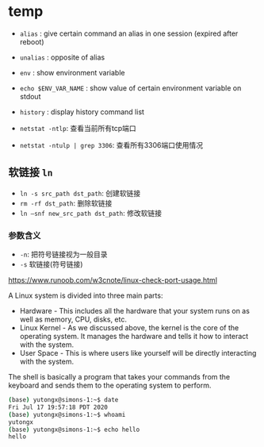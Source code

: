 # temp

* `alias` : give certain command an alias in one session (expired after reboot)
* `unalias` : opposite of alias
* `env` : show environment variable
* `echo $ENV_VAR_NAME` : show value of certain environment variable on stdout
* `history` : display history command list

* `netstat -ntlp`: 查看当前所有tcp端口 
* `netstat -ntulp | grep 3306`:  查看所有3306端口使用情况

## 软链接 `ln`
* `ln -s src_path dst_path`: 创建软链接
* `rm -rf dst_path`: 删除软链接
* `ln –snf new_src_path dst_path`: 修改软链接

### 参数含义
* `-n`: 把符号链接视为一般目录
* `-s` 软链接(符号链接)

https://www.runoob.com/w3cnote/linux-check-port-usage.html

A Linux system is divided into three main parts:

-   Hardware - This includes all the hardware that your system runs on as well as memory, CPU, disks, etc.
-   Linux Kernel - As we discussed above, the kernel is the core of the operating system. It manages the hardware and tells it how to interact with the system.
-   User Space - This is where users like yourself will be directly interacting with the system.

The shell is basically a program that takes your commands from the keyboard and sends them to the operating system to perform.

```sh
(base) yutongx@simons-1:~$ date
Fri Jul 17 19:57:18 PDT 2020
(base) yutongx@simons-1:~$ whoami
yutongx
(base) yutongx@simons-1:~$ echo hello
hello
```
<!--stackedit_data:
eyJoaXN0b3J5IjpbLTE4NDUzMzkzODMsMzczMzU0MTI5XX0=
-->